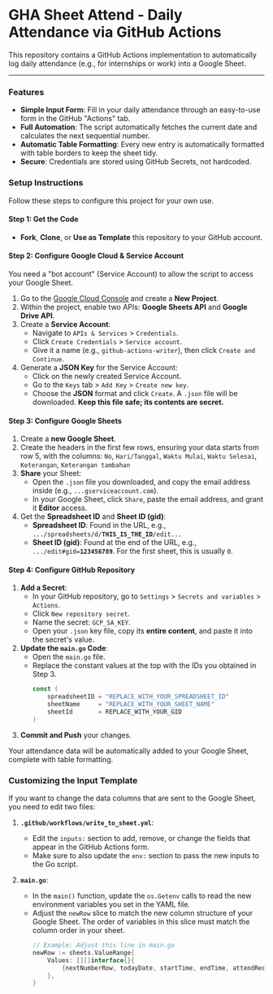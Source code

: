 # GHA Sheet Attend - Daily Attendance via GitHub Actions

This repository contains a GitHub Actions implementation to automatically log daily attendance (e.g., for internships or work) into a Google Sheet.

---

### Features
- **Simple Input Form**: Fill in your daily attendance through an easy-to-use form in the GitHub "Actions" tab.
- **Full Automation**: The script automatically fetches the current date and calculates the next sequential number.
- **Automatic Table Formatting**: Every new entry is automatically formatted with table borders to keep the sheet tidy.
- **Secure**: Credentials are stored using GitHub Secrets, not hardcoded.

### Setup Instructions
Follow these steps to configure this project for your own use.

#### **Step 1: Get the Code**
- **Fork**, **Clone**, or **Use as Template** this repository to your GitHub account.

#### **Step 2: Configure Google Cloud & Service Account**
You need a "bot account" (Service Account) to allow the script to access your Google Sheet.
1.  Go to the [Google Cloud Console](https://console.cloud.google.com/) and create a **New Project**.
2.  Within the project, enable two APIs: **Google Sheets API** and **Google Drive API**.
3.  Create a **Service Account**:
    - Navigate to `APIs & Services` > `Credentials`.
    - Click `Create Credentials` > `Service account`.
    - Give it a name (e.g., `github-actions-writer`), then click `Create and Continue`.
4.  Generate a **JSON Key** for the Service Account:
    - Click on the newly created Service Account.
    - Go to the `Keys` tab > `Add Key` > `Create new key`.
    - Choose the **JSON** format and click `Create`. A `.json` file will be downloaded. **Keep this file safe; its contents are secret.**

#### **Step 3: Configure Google Sheets**
1.  Create a **new Google Sheet**.
2.  Create the headers in the first few rows, ensuring your data starts from row 5, with the columns:
    `No`, `Hari/Tanggal`, `Waktu Mulai`, `Waktu Selesai`, `Keterangan`, `Keterangan tambahan`
3.  **Share** your Sheet:
    - Open the `.json` file you downloaded, and copy the email address inside (e.g., `...gserviceaccount.com`).
    - In your Google Sheet, click `Share`, paste the email address, and grant it **Editor** access.
4.  Get the **Spreadsheet ID** and **Sheet ID (gid)**:
    - **Spreadsheet ID**: Found in the URL, e.g., `.../spreadsheets/d/`**`THIS_IS_THE_ID`**`/edit...`
    - **Sheet ID (gid)**: Found at the end of the URL, e.g., `.../edit#gid=`**`123456789`**. For the first sheet, this is usually `0`.

#### **Step 4: Configure GitHub Repository**
1.  **Add a Secret**:
    - In your GitHub repository, go to `Settings` > `Secrets and variables` > `Actions`.
    - Click `New repository secret`.
    - Name the secret: `GCP_SA_KEY`.
    - Open your `.json` key file, copy its **entire content**, and paste it into the secret's value.
2.  **Update the `main.go` Code**:
    - Open the `main.go` file.
    - Replace the constant values at the top with the IDs you obtained in Step 3.
      ```go
      const (
          spreadsheetID = "REPLACE_WITH_YOUR_SPREADSHEET_ID"
          sheetName     = "REPLACE_WITH_YOUR_SHEET_NAME"
          sheetId       = REPLACE_WITH_YOUR_GID
      )
      ```
3.  **Commit and Push** your changes.

Your attendance data will be automatically added to your Google Sheet, complete with table formatting.

### Customizing the Input Template
If you want to change the data columns that are sent to the Google Sheet, you need to edit two files:

1.  **`.github/workflows/write_to_sheet.yml`**:
    - Edit the `inputs:` section to add, remove, or change the fields that appear in the GitHub Actions form.
    - Make sure to also update the `env:` section to pass the new inputs to the Go script.

2.  **`main.go`**:
    - In the `main()` function, update the `os.Getenv` calls to read the new environment variables you set in the YAML file.
    - Adjust the `newRow` slice to match the new column structure of your Google Sheet. The order of variables in this slice must match the column order in your sheet.
      ```go
      // Example: Adjust this line in main.go
      newRow := sheets.ValueRange{
          Values: [][]interface{}{
              {nextNumberRow, todayDate, startTime, endTime, attendRecord, additionalInfo, newCustomField},
          },
      }
      ```
